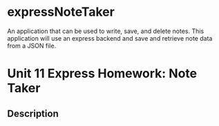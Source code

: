 # expressNoteTaker
An application that can be used to write, save, and delete notes. This application will use an express backend and save and retrieve note data from a JSON file.


# Unit 11 Express Homework: Note Taker

## Description


